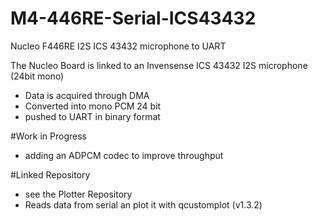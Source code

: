 # M4-446RE-Serial-ICS43432
Nucleo F446RE I2S ICS 43432 microphone to UART

The Nucleo Board is linked to an Invensense ICS 43432 I2S microphone (24bit mono)
- Data is acquired through DMA
- Converted into mono PCM 24 bit
- pushed to UART in binary format

#Work in Progress
- adding an ADPCM codec to improve throughput

#Linked Repository
- see the Plotter Repository
- Reads data from serial an plot it with qcustomplot (v1.3.2)
